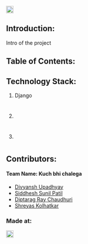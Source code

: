 

<a href="https://hack36.com"> <img src="http://bit.ly/BuiltAtHack36" height=20px> </a>


## Introduction:
  Intro of the project
  
## Table of Contents:

## Technology Stack:
  1) Django
  2) #
  3) #
  
  

## Contributors:

#### Team Name: Kuch bhi chalega

* [Divyansh Upadhyay](https://github.com/DuP-491)
* [Siddhesh Sunil Patil](https://github.com/siddheshpatil777)
* [Diptarag Ray Chaudhuri](https://github.com/diptarag1)
* [Shreyas Kolhatkar](https://github.com/shreyas2-bit)




### Made at:
<a href="https://hack36.com"> <img src="http://bit.ly/BuiltAtHack36" height=20px> </a>
